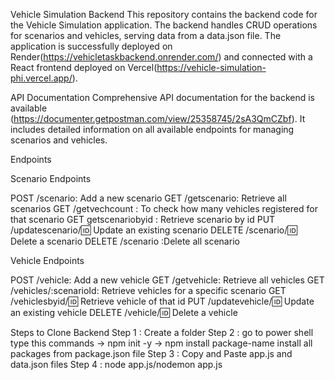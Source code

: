 Vehicle Simulation Backend
This repository contains the backend code for the Vehicle Simulation application. The backend handles CRUD operations for scenarios and vehicles, 
serving data from a data.json file. The application is successfully deployed on Render(https://vehicletaskbackend.onrender.com/)
and connected with a React frontend deployed on Vercel(https://vehicle-simulation-phi.vercel.app/).

API Documentation
Comprehensive API documentation for the backend is available (https://documenter.getpostman.com/view/25358745/2sA3QmCZbf). 
It includes detailed information on all available endpoints for managing scenarios and vehicles.

Endpoints

Scenario Endpoints

POST /scenario: Add a new scenario
GET /getscenario: Retrieve all scenarios
GET /getvechcount : To check how many vehicles registered for that scenario
GET getscenariobyid : Retrieve   scenario by id
PUT /updatescenario/:id: Update an existing scenario
DELETE /scenario/:id: Delete a scenario
DELETE /scenario :Delete all scenario

Vehicle Endpoints

POST /vehicle: Add a new vehicle
GET /getvehicle: Retrieve all vehicles
GET /vehicles/:scenarioId: Retrieve vehicles for a specific scenario
GET /vehiclesbyid/:id: Retrieve vehicle of that id
PUT /updatevehicle/:id: Update an existing vehicle
DELETE /vehicle/:id: Delete a vehicle

Steps to Clone Backend
Step 1 : Create a folder 
Step 2 : go to power shell type this commands
    -> npm init -y
    -> npm install package-name
   install all packages from package.json file
Step 3 : Copy and Paste app.js and data.json files 
Step 4 : node app.js/nodemon app.js
